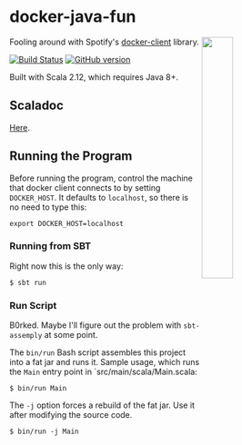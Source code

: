 # docker-java-fun

<img src='https://i1.wp.com/blog.docker.com/wp-content/uploads/2013/06/Docker-logo-011.png?ssl=1' align='right' width='33%'>

Fooling around with Spotify's [docker-client](https://github.com/spotify/docker-client) library.

[![Build Status](https://travis-ci.org/mslinn/docker-java-fun.svg?branch=master)](https://travis-ci.org/mslinn/docker-java-fun)
[![GitHub version](https://badge.fury.io/gh/mslinn%2Fdocker-java-fun.svg)](https://badge.fury.io/gh/mslinn%2Fdocker-java-fun)

Built with Scala 2.12, which requires Java 8+.

## Scaladoc
[Here](http://mslinn.github.io/docker-java-fun/latest/api/index.html).

## Running the Program
Before running the program, control the machine that docker client connects to by setting `DOCKER_HOST`.
It defaults to `localhost`, so there is no need to type this:

    export DOCKER_HOST=localhost

### Running from SBT
Right now this is the only way:

    $ sbt run

### Run Script
B0rked.
Maybe I'll figure out the problem with `sbt-assemply` at some point.

The `bin/run` Bash script assembles this project into a fat jar and runs it.
Sample usage, which runs the `Main` entry point in `src/main/scala/Main.scala:

```
$ bin/run Main
```

The `-j` option forces a rebuild of the fat jar. 
Use it after modifying the source code.

```
$ bin/run -j Main
```
